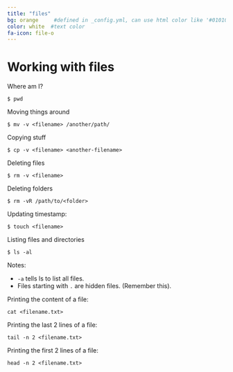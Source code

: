```yaml
---
title: "files"
bg: orange     #defined in _config.yml, can use html color like '#010101'
color: white  #text color
fa-icon: file-o
---
```


# Working with files

Where am I?

`$ pwd`

Moving things around 

`$ mv -v <filename> /another/path/`

Copying stuff

`$ cp -v <filename> <another-filename>`

Deleting files

`$ rm -v <filename>`

Deleting folders

`$ rm -vR /path/to/<folder>`

Updating timestamp:

`$ touch <filename>`

Listing files and directories

`$ ls -al`

Notes: 
- `-a` tells ls to list all files.
- Files starting with `.` are hidden files. (Remember this).

Printing the content of a file:

`cat <filename.txt>`

Printing the last 2 lines of a file:

`tail -n 2 <filename.txt>`

Printing the first 2 lines of a file:

`head -n 2 <filename.txt>`

